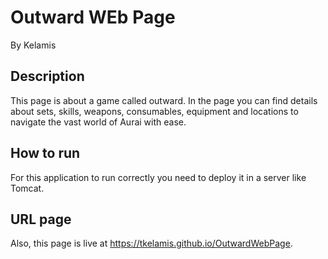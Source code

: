 # Outward WEb Page
By Kelamis

## Description

This page is about a game called outward. In the page you can find details about  sets, skills, weapons, consumables, equipment and locations to navigate the vast world of Aurai with ease.

## How to run

For this application to run correctly you need to deploy it in a server like Tomcat. 

## URL page

Also, this page is live at https://tkelamis.github.io/OutwardWebPage.